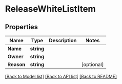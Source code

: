 # ReleaseWhiteListItem

## Properties

Name | Type | Description | Notes
------------ | ------------- | ------------- | -------------
**Name** | **string** |  | 
**Owner** | **string** |  | 
**Reason** | **string** |  | [optional] 

[[Back to Model list]](../README.md#documentation-for-models) [[Back to API list]](../README.md#documentation-for-api-endpoints) [[Back to README]](../README.md)


